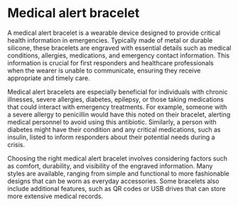 [//]: # (
source: gpt-40
tags: treatments devices
)

# Medical alert bracelet

A medical alert bracelet is a wearable device designed to provide critical health information in emergencies. Typically made of metal or durable silicone, these bracelets are engraved with essential details such as medical conditions, allergies, medications, and emergency contact information. This information is crucial for first responders and healthcare professionals when the wearer is unable to communicate, ensuring they receive appropriate and timely care.

Medical alert bracelets are especially beneficial for individuals with chronic illnesses, severe allergies, diabetes, epilepsy, or those taking medications that could interact with emergency treatments. For example, someone with a severe allergy to penicillin would have this noted on their bracelet, alerting medical personnel to avoid using this antibiotic. Similarly, a person with diabetes might have their condition and any critical medications, such as insulin, listed to inform responders about their potential needs during a crisis.

Choosing the right medical alert bracelet involves considering factors such as comfort, durability, and visibility of the engraved information. Many styles are available, ranging from simple and functional to more fashionable designs that can be worn as everyday accessories. Some bracelets also include additional features, such as QR codes or USB drives that can store more extensive medical records.

